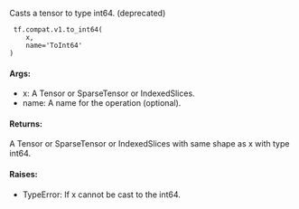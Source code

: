 Casts a tensor to type int64. (deprecated)

```
 tf.compat.v1.to_int64(
    x,
    name='ToInt64'
)
```
#### Args:
- x: A Tensor or SparseTensor or IndexedSlices.
- name: A name for the operation (optional).
#### Returns:
A Tensor or SparseTensor or IndexedSlices with same shape as x with type int64.
#### Raises:
- TypeError: If x cannot be cast to the int64.
